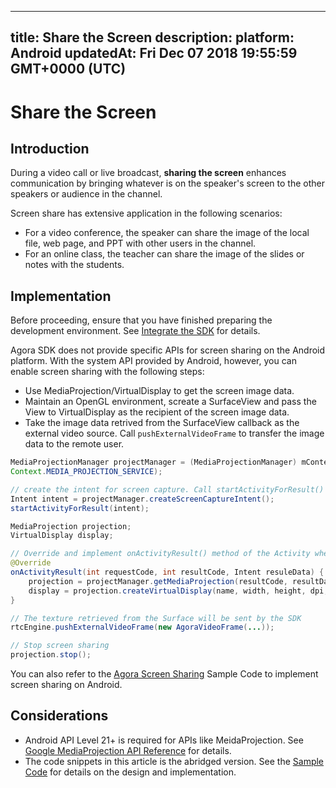 
---
title: Share the Screen
description: 
platform: Android
updatedAt: Fri Dec 07 2018 19:55:59 GMT+0000 (UTC)
---
# Share the Screen
## Introduction
During a video call or live broadcast, **sharing the screen** enhances communication by bringing whatever is on the speaker's screen to the other speakers or audience in the channel.

Screen share has extensive application in the following scenarios:

- For a video conference, the speaker can share the image of the local file, web page, and PPT with other users in the channel.
- For an online class, the teacher can share the image of the slides or notes with the students.

## Implementation

Before proceeding, ensure that you have finished preparing the development environment. See [Integrate the SDK](../../en/Video/android_video.md) for details.

Agora SDK does not provide specific APIs for screen sharing on the Android platform. With the system API provided by Android, however, you can enable screen sharing with the following steps:
- Use MediaProjection/VirtualDisplay to get the screen image data.
- Maintain an OpenGL environment, screate a SurfaceView and pass the View to VirtualDisplay as the recipient of the screen image data.
- Take the image data retrived from the SurfaceView callback as the external video source. Call `pushExternalVideoFrame` to transfer the image data to the remote user.

```java
MediaProjectionManager projectManager = (MediaProjectionManager) mContext.getSystemService(
Context.MEDIA_PROJECTION_SERVICE);

// create the intent for screen capture. Call startActivityForResult() to use the sharing funciton
Intent intent = projectManager.createScreenCaptureIntent();
startActivityForResult(intent);

MediaProjection projection;
VirtualDisplay display;

// Override and implement onActivityResult() method of the Activity where you just called startActivityForResult()
@Override
onActivityResult(int requestCode, int resultCode, Intent resuleData) {
    projection = projectManager.getMediaProjection(resultCode, resultData);
    display = projection.createVirtualDisplay(name, width, height, dpi, flags, surface, callback, handler);
}

// The texture retrieved from the Surface will be sent by the SDK
rtcEngine.pushExternalVideoFrame(new AgoraVideoFrame(...));

// Stop screen sharing
projection.stop();
```

You can also refer to the [Agora Screen Sharing](https://github.com/AgoraIO/Advanced-Video/tree/master/Screensharing/Agora-Screen-Sharing-Android#agora-screen-sharing-android) Sample Code to implement screen sharing on Android.

## Considerations

- Android API Level 21+ is required for APIs like MeidaProjection. See [Google MediaProjection API  Reference](https://developer.android.com/reference/android/media/projection/MediaProjection) for details.
- The code snippets in this article is the abridged version. See the [Sample Code](https://github.com/AgoraIO/Advanced-Video/tree/master/Screensharing/Agora-Screen-Sharing-Android#agora-screen-sharing-android) for details on the design and implementation.
